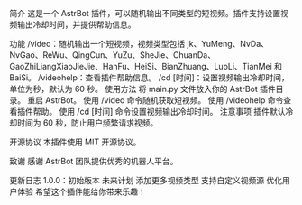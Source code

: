 简介
这是一个 AstrBot 插件，可以随机输出不同类型的短视频。插件支持设置视频输出冷却时间，并提供帮助信息。

功能
/video：随机输出一个短视频，视频类型包括 jk、YuMeng、NvDa、NvGao、ReWu、QingCun、YuZu、SheJie、ChuanDa、GaoZhiLiangXiaoJieJie、HanFu、HeiSi、BianZhuang、LuoLi、TianMei 和 BaiSi。
/videohelp：查看插件帮助信息。
/cd [时间]：设置视频输出冷却时间，单位为秒，默认为 60 秒。
使用方法
将 main.py 文件放入你的 AstrBot 插件目录。
重启 AstrBot。
使用 /video 命令随机获取短视频。
使用 /videohelp 命令查看插件帮助。
使用 /cd [时间] 命令设置视频输出冷却时间。
注意事项
插件默认冷却时间为 60 秒，防止用户频繁请求视频。

开源协议
本插件使用 MIT 开源协议。

致谢
感谢 AstrBot 团队提供优秀的机器人平台。

更新日志
1.0.0：初始版本
未来计划
添加更多视频类型
支持自定义视频源
优化用户体验
希望这个插件能给你带来乐趣！